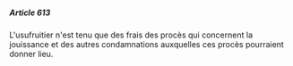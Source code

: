 ##### Article 613

L'usufruitier n'est tenu que des frais des procès qui concernent la jouissance et des autres condamnations auxquelles ces procès pourraient donner lieu.

